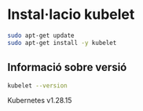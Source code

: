 # Instal·lacio kubelet
```bash
sudo apt-get update
sudo apt-get install -y kubelet
```
## Informació sobre versió

```bash
kubelet --version

```
Kubernetes v1.28.15
```
